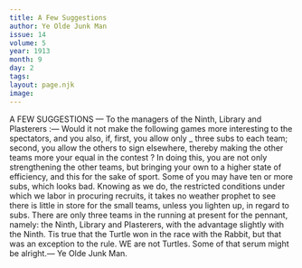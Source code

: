 ```yaml
---
title: A Few Suggestions
author: Ye Olde Junk Man
issue: 14
volume: 5
year: 1913
month: 9
day: 2
tags:
layout: page.njk
image:
---
```

A FEW SUGGESTIONS    — To the managers of the Ninth, Library and Plasterers :— Would it not make the following games more interesting to the spectators, and you also, if, first, you allow only _ three subs to each team; second, you allow the others to sign elsewhere, thereby making the other teams more your equal in the contest ? In doing this, you are not only strengthening the other teams, but bringing your own to a higher state of efficiency, and this for the sake of sport. Some of you may have ten or more subs, which looks bad. Knowing as we do, the restricted conditions under which we labor in procuring recruits, it takes no weather prophet to see there is little in store for the small teams, unless you lighten up, in regard to subs. There are only three teams in the running at present for the pennant, namely: the Ninth, Library and Plasterers, with the advantage slightly with the Ninth. Tis true that the Turtle won in the race with the Rabbit, but that was an exception to the rule. WE are not Turtles. Some of that serum might be alright.— Ye Olde Junk Man. 


